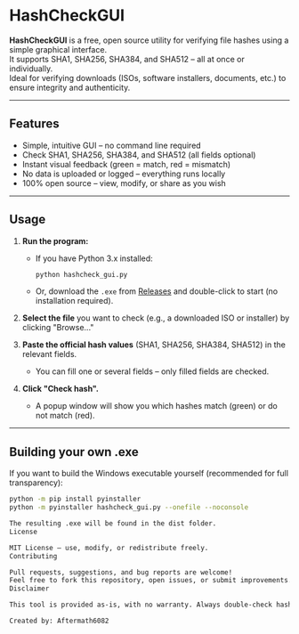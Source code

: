 # HashCheckGUI

**HashCheckGUI** is a free, open source utility for verifying file hashes using a simple graphical interface.  
It supports SHA1, SHA256, SHA384, and SHA512 – all at once or individually.  
Ideal for verifying downloads (ISOs, software installers, documents, etc.) to ensure integrity and authenticity.

---

## Features

- Simple, intuitive GUI – no command line required
- Check SHA1, SHA256, SHA384, and SHA512 (all fields optional)
- Instant visual feedback (green = match, red = mismatch)
- No data is uploaded or logged – everything runs locally
- 100% open source – view, modify, or share as you wish

---

## Usage

1. **Run the program:**
   - If you have Python 3.x installed:  
     ```sh
     python hashcheck_gui.py
     ```
   - Or, download the `.exe` from [Releases](https://github.com/yourusername/HashCheckGUI/releases) and double-click to start (no installation required).

2. **Select the file** you want to check (e.g., a downloaded ISO or installer) by clicking "Browse..."

3. **Paste the official hash values** (SHA1, SHA256, SHA384, SHA512) in the relevant fields.
   - You can fill one or several fields – only filled fields are checked.

4. **Click "Check hash".**
   - A popup window will show you which hashes match (green) or do not match (red).

---

## Building your own .exe

If you want to build the Windows executable yourself (recommended for full transparency):

```sh
python -m pip install pyinstaller
python -m pyinstaller hashcheck_gui.py --onefile --noconsole

The resulting .exe will be found in the dist folder.
License

MIT License — use, modify, or redistribute freely.
Contributing

Pull requests, suggestions, and bug reports are welcome!
Feel free to fork this repository, open issues, or submit improvements.
Disclaimer

This tool is provided as-is, with no warranty. Always double-check hashes for critical security or production files.

Created by: Aftermath6082
